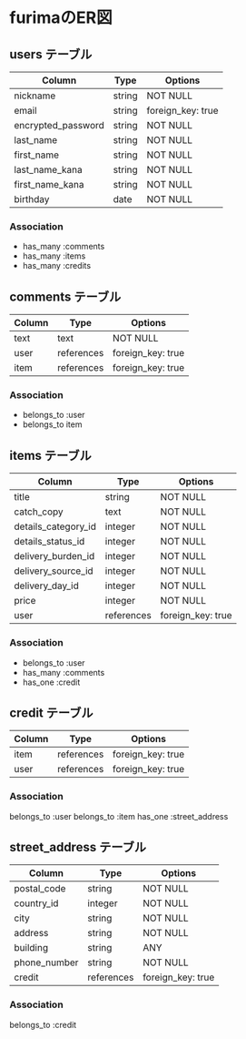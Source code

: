 # furimaのER図

## users テーブル

| Column              | Type   | Options              |
| ------------------- | ------ | -------------------- |
| nickname            | string | NOT NULL             |
| email               | string | foreign_key: true    |
| encrypted_password  | string | NOT NULL             |
| last_name           | string | NOT NULL             |
| first_name          | string | NOT NULL             |
| last_name_kana      | string | NOT NULL             |
| first_name_kana     | string | NOT NULL             |
| birthday            | date   | NOT NULL             |


### Association
- has_many :comments
- has_many :items
- has_many :credits


## comments テーブル
| Column    | Type       | Options             |
| --------- | ---------- | ------------------- |
| text      | text       | NOT NULL            |
| user      | references | foreign_key: true   |
| item      | references | foreign_key: true   |

### Association
- belongs_to :user
- belongs_to item


## items テーブル
| Column               | Type               | Options             |
| -------------------- | ------------------ | ------------------- |
| title                | string             | NOT NULL            |
| catch_copy           | text               | NOT NULL            |
| details_category_id  | integer            | NOT NULL            | 商品カテゴリー
| details_status_id    | integer            | NOT NULL            | 商品状態
| delivery_burden_id   | integer            | NOT NULL            | 送料負担
| delivery_source_id   | integer            | NOT NULL            | 発送元
| delivery_day_id      | integer            | NOT NULL            | 発送日数
| price                | integer            | NOT NULL            |
| user                 | references         | foreign_key: true   |

### Association
- belongs_to :user
- has_many :comments
- has_one :credit

## credit テーブル

| Column            | Type               | Options             |
| ----------------- | ------------------ | ------------------- |
| item              | references         | foreign_key: true   |
| user              | references         | foreign_key: true   |

### Association
belongs_to :user
belongs_to :item
has_one :street_address

## street_address テーブル

| Column            | Type               | Options            |
| ----------------- | ------------------ | ------------------ |
| postal_code       | string             | NOT NULL           |
| country_id        | integer            | NOT NULL           |
| city              | string             | NOT NULL           |
| address           | string             | NOT NULL           |
| building          | string             | ANY                |
| phone_number      | string             | NOT NULL           |
| credit            | references         | foreign_key: true  |

### Association
belongs_to :credit